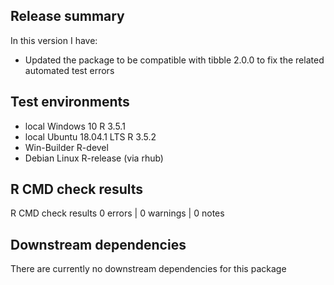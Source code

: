 ## Release summary
In this version I have:
- Updated the package to be compatible with tibble 2.0.0 to fix the related automated test errors

## Test environments
- local Windows 10 R 3.5.1
- local Ubuntu 18.04.1 LTS R 3.5.2
- Win-Builder R-devel
- Debian Linux R-release (via rhub)

## R CMD check results
R CMD check results
0 errors | 0 warnings | 0 notes

## Downstream dependencies
There are currently no downstream dependencies for this package